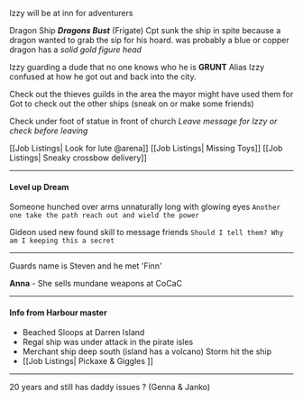 Izzy will be at inn for adventurers

Dragon Ship ***Dragons Bust*** (Frigate)
Cpt sunk the ship in spite because a dragon wanted to grab the sip for his hoard. 
was probably a blue or copper dragon has a *solid gold figure head*

Izzy guarding a dude that no one knows who he is **GRUNT** Alias
Izzy confused at how he got out and back into the city. 

Check out the thieves guilds in the area the mayor might have used them for
Got to check out the other ships (sneak on or make some friends)

Check under foot of statue in front of church *Leave message for Izzy or check before leaving*

[[Job Listings| Look for lute @arena]]
[[Job Listings| Missing Toys]]
[[Job Listings| Sneaky crossbow delivery]]

---
#### Level up Dream
Someone hunched over arms unnaturally long with glowing eyes 
`Another one take the path reach out and wield the power`

Gideon used new found skill to message  friends 
`Should I tell them? Why am I keeping this a secret`

--- 
Guards name is Steven and he met 'Finn'

**Anna** - She sells mundane weapons at CoCaC

--- 
#### Info from Harbour master
- Beached Sloops at Darren Island
- Regal ship was under attack in the pirate isles 
- Merchant ship deep south (island has a volcano) Storm hit the ship
- [[Job Listings| Pickaxe & Giggles ]]
---
20 years and still has daddy issues ? (Genna & Janko)







